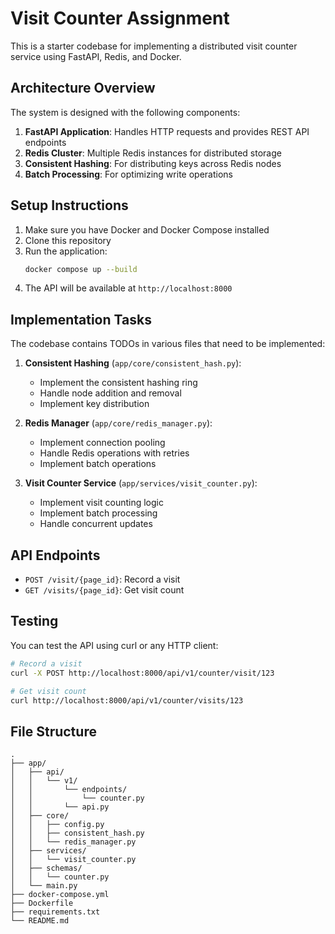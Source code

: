 # Visit Counter Assignment

This is a starter codebase for implementing a distributed visit counter service using FastAPI, Redis, and Docker.

## Architecture Overview

The system is designed with the following components:

1. **FastAPI Application**: Handles HTTP requests and provides REST API endpoints
2. **Redis Cluster**: Multiple Redis instances for distributed storage
3. **Consistent Hashing**: For distributing keys across Redis nodes
4. **Batch Processing**: For optimizing write operations

## Setup Instructions

1. Make sure you have Docker and Docker Compose installed
2. Clone this repository
3. Run the application:
   ```bash
   docker compose up --build
   ```
4. The API will be available at `http://localhost:8000`

## Implementation Tasks

The codebase contains TODOs in various files that need to be implemented:

1. **Consistent Hashing** (`app/core/consistent_hash.py`):

   - Implement the consistent hashing ring
   - Handle node addition and removal
   - Implement key distribution

2. **Redis Manager** (`app/core/redis_manager.py`):

   - Implement connection pooling
   - Handle Redis operations with retries
   - Implement batch operations

3. **Visit Counter Service** (`app/services/visit_counter.py`):
   - Implement visit counting logic
   - Implement batch processing
   - Handle concurrent updates

## API Endpoints

- `POST /visit/{page_id}`: Record a visit
- `GET /visits/{page_id}`: Get visit count

## Testing

You can test the API using curl or any HTTP client:

```bash
# Record a visit
curl -X POST http://localhost:8000/api/v1/counter/visit/123

# Get visit count
curl http://localhost:8000/api/v1/counter/visits/123
```

## File Structure

```
.
├── app/
│   ├── api/
│   │   └── v1/
│   │       └── endpoints/
│   │           └── counter.py
│   │       └── api.py
│   ├── core/
│   │   ├── config.py
│   │   ├── consistent_hash.py
│   │   └── redis_manager.py
│   ├── services/
│   │   └── visit_counter.py
│   ├── schemas/
│   │   └── counter.py
│   └── main.py
├── docker-compose.yml
├── Dockerfile
├── requirements.txt
└── README.md
```

